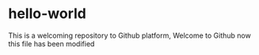 # hello-world
This is a welcoming repository to Github platform, Welcome to Github
now this file has been modified
